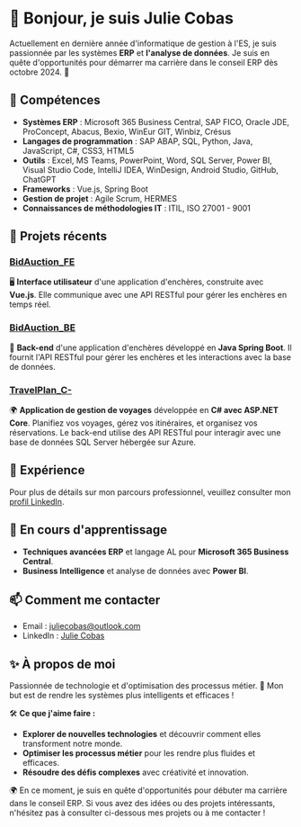 # 👋 Bonjour, je suis Julie Cobas
Actuellement en dernière année d'informatique de gestion à l'ES, je suis passionnée par les systèmes **ERP** et **l'analyse de données**.
Je suis en quête d'opportunités pour démarrer ma carrière dans le conseil ERP dès octobre 2024. 🚀

## 🌟 Compétences
- **Systèmes ERP** : Microsoft 365 Business Central, SAP FICO, Oracle JDE, ProConcept, Abacus, Bexio, WinEur GIT, Winbiz, Crésus
- **Langages de programmation** : SAP ABAP, SQL, Python, Java, JavaScript, C#, CSS3, HTML5
- **Outils** : Excel, MS Teams, PowerPoint, Word, SQL Server, Power BI, Visual Studio Code, IntelliJ IDEA, WinDesign, Android Studio, GitHub, ChatGPT
- **Frameworks** : Vue.js, Spring Boot
- **Gestion de projet** : Agile Scrum, HERMES
- **Connaissances de méthodologies IT** : ITIL, ISO 27001 - 9001
  
## 🚀 Projets récents

### [BidAuction_FE](https://github.com/JulieCobas/BidAuction_FE)
🖥️ **Interface utilisateur** d'une application d'enchères, construite avec **Vue.js**. Elle communique avec une API RESTful pour gérer les enchères en temps réel.

### [BidAuction_BE](https://github.com/JulieCobas/BidAuction_BE)
🔧 **Back-end** d'une application d'enchères développé en **Java Spring Boot**. Il fournit l'API RESTful pour gérer les enchères et les interactions avec la base de données.

### [TravelPlan_C-](https://github.com/JulieCobas/TravelPlan_C-)
🌍 **Application de gestion de voyages** développée en **C# avec ASP.NET Core**. Planifiez vos voyages, gérez vos itinéraires, et organisez vos réservations. Le back-end utilise des API RESTful pour interagir avec une base de données SQL Server hébergée sur Azure.

## 💼 Expérience
Pour plus de détails sur mon parcours professionnel, veuillez consulter mon [profil LinkedIn](https://www.linkedin.com/in/julie-cobas).

## 🌱 En cours d'apprentissage
- **Techniques avancées ERP** et langage AL pour **Microsoft 365 Business Central**.
- **Business Intelligence** et analyse de données avec **Power BI**.

## 📫 Comment me contacter
- Email : juliecobas@outlook.com
- LinkedIn : [Julie Cobas](http://www.linkedin.com/in/julie-cobas)
  
## ✨ À propos de moi
Passionnée de technologie et d'optimisation des processus métier. 🚀 Mon but est de rendre les systèmes plus intelligents et efficaces !

🛠️ **Ce que j'aime faire :**
- **Explorer de nouvelles technologies** et découvrir comment elles transforment notre monde.
- **Optimiser les processus métier** pour les rendre plus fluides et efficaces.
- **Résoudre des défis complexes** avec créativité et innovation.
  
🌍 En ce moment, je suis en quête d'opportunités pour débuter ma carrière dans le conseil ERP. Si vous avez des idées ou des projets intéressants, n'hésitez pas à consulter ci-dessous mes projets ou à me contacter !

